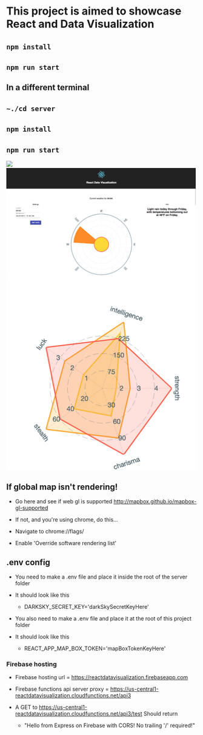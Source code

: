 # This project is aimed to showcase React and Data Visualization

## `npm install`

## `npm run start`

## In a different terminal

## `~./cd server`

## `npm install`

## `npm run start`

<img src="./src/img/map.gif" width="500px">
<img src="./src/img/home.png" width="500px">
<img src="./src/img/fallout.png" width="500px">

## If global map isn't rendering!

* Go here and see if web gl is supported
  http://mapbox.github.io/mapbox-gl-supported
* If not, and you're using chrome, do this...

* Navigate to chrome://flags/
* Enable 'Override software rendering list'

## .env config

* You need to make a .env file and place it inside the root of the server folder
* It should look like this

  * DARKSKY_SECRET_KEY='darkSkySecretKeyHere'

* You also need to make a .env file and place it at the root of this project folder
* It should look like this

  * REACT_APP_MAP_BOX_TOKEN='mapBoxTokenKeyHere'

### Firebase hosting

* Firebase hosting url = https://reactdatavisualization.firebaseapp.com

* Firebase functions api server proxy = https://us-central1-reactdatavisualization.cloudfunctions.net/api3
* A GET to https://us-central1-reactdatavisualization.cloudfunctions.net/api3/test Should return

  * "Hello from Express on Firebase with CORS! No trailing '/' required!"
